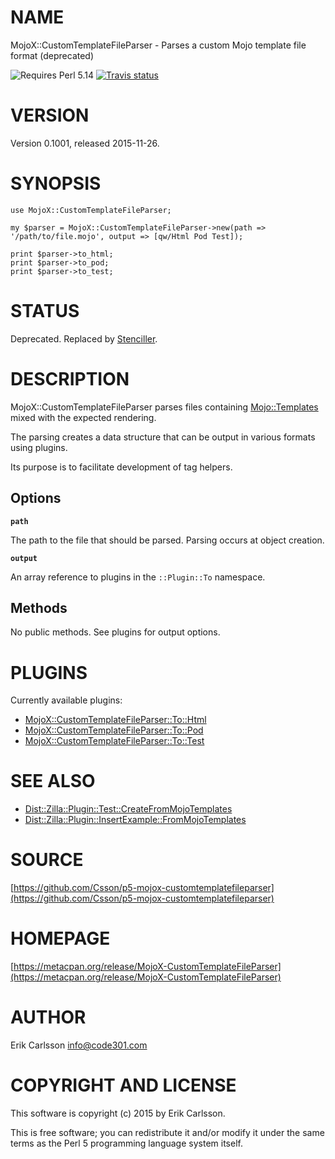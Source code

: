 # NAME

MojoX::CustomTemplateFileParser - Parses a custom Mojo template file format (deprecated)

![Requires Perl 5.14](https://img.shields.io/badge/perl-5.14-brightgreen.svg) [![Travis status](https://api.travis-ci.org/Csson/p5-mojox-customtemplatefileparser.svg?branch=master)](https://travis-ci.org/Csson/p5-mojox-customtemplatefileparser)

# VERSION

Version 0.1001, released 2015-11-26.

# SYNOPSIS

    use MojoX::CustomTemplateFileParser;

    my $parser = MojoX::CustomTemplateFileParser->new(path => '/path/to/file.mojo', output => [qw/Html Pod Test]);

    print $parser->to_html;
    print $parser->to_pod;
    print $parser->to_test;

# STATUS

Deprecated. Replaced by [Stenciller](https://metacpan.org/pod/Stenciller).

# DESCRIPTION

MojoX::CustomTemplateFileParser parses files containing [Mojo::Templates](https://metacpan.org/pod/Mojo::Template) mixed with the expected rendering.

The parsing creates a data structure that can be output in various formats using plugins.

Its purpose is to facilitate development of tag helpers.

## Options

**`path`**

The path to the file that should be parsed. Parsing occurs at object creation.

**`output`**

An array reference to plugins in the `::Plugin::To` namespace.

## Methods

No public methods. See plugins for output options.

# PLUGINS

Currently available plugins:

- [MojoX::CustomTemplateFileParser::To::Html](https://metacpan.org/pod/MojoX::CustomTemplateFileParser::To::Html)
- [MojoX::CustomTemplateFileParser::To::Pod](https://metacpan.org/pod/MojoX::CustomTemplateFileParser::To::Pod)
- [MojoX::CustomTemplateFileParser::To::Test](https://metacpan.org/pod/MojoX::CustomTemplateFileParser::To::Test)

# SEE ALSO

- [Dist::Zilla::Plugin::Test::CreateFromMojoTemplates](https://metacpan.org/pod/Dist::Zilla::Plugin::Test::CreateFromMojoTemplates)
- [Dist::Zilla::Plugin::InsertExample::FromMojoTemplates](https://metacpan.org/pod/Dist::Zilla::Plugin::InsertExample::FromMojoTemplates)

# SOURCE

[https://github.com/Csson/p5-mojox-customtemplatefileparser](https://github.com/Csson/p5-mojox-customtemplatefileparser)

# HOMEPAGE

[https://metacpan.org/release/MojoX-CustomTemplateFileParser](https://metacpan.org/release/MojoX-CustomTemplateFileParser)

# AUTHOR

Erik Carlsson <info@code301.com>

# COPYRIGHT AND LICENSE

This software is copyright (c) 2015 by Erik Carlsson.

This is free software; you can redistribute it and/or modify it under
the same terms as the Perl 5 programming language system itself.
